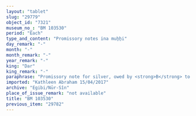 ```yaml
---
layout: "tablet"
slug: "29779"
object_id: "7321"
museum_no_: "BM 103530"
period: "Each"
type_and_content: "Promissory notes ina muẖẖi"
day_remark: "-"
month: "-"
month_remark: "-"
year_remark: "-"
king: "Dar"
king_remark: "-"
paraphrase: "Promissory note for silver, owed by <strong>B</strong> to <strong>A</strong> (uncertain). Names of xxx witnesses and the scribe.<br /> &nbsp;<br /> <strong>A</strong> = Marduk-nāṣir-apli/Itti-Marduk-balāṭu//Egibi; <strong>B</strong> = <sup>f</sup>Kabtāya/Kalbāya//Egibi. Archival evidence shows that she is the wife of Nergal-u&scaron;ēzib/Itti-Marduk-balāṭu//Egibi, and granddaughter of <sup>f</sup>&hellip;/&Scaron;ulāya//Egibi"
imported: "Kathleen Abraham 15/04/2017"
archive: "Egibi/Nūr-Sîn"
place_of_issue_remark: "not available"
title: "BM 103530"
previous_item: "29782"
---
```

